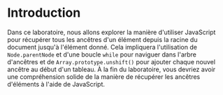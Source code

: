 # Introduction

Dans ce laboratoire, nous allons explorer la manière d'utiliser JavaScript pour récupérer tous les ancêtres d'un élément depuis la racine du document jusqu'à l'élément donné. Cela impliquera l'utilisation de `Node.parentNode` et d'une boucle `while` pour naviguer dans l'arbre d'ancêtres et de `Array.prototype.unshift()` pour ajouter chaque nouvel ancêtre au début d'un tableau. À la fin du laboratoire, vous devriez avoir une compréhension solide de la manière de récupérer les ancêtres d'éléments à l'aide de JavaScript.
